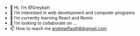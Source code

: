 - 👋 Hi, I’m @Greybph
- 👀 I’m interested in web development and computer programs
- 🌱 I’m currently learning React and Remix
- 💞️ I’m looking to collaborate on ...
- 📫 How to reach me andrewlfauth8@gmail.com
<!---
Greybph/Greybph is a ✨ special ✨ repository because its `README.md` (this file) appears on your GitHub profile.
You can click the Preview link to take a look at your changes.
--->
